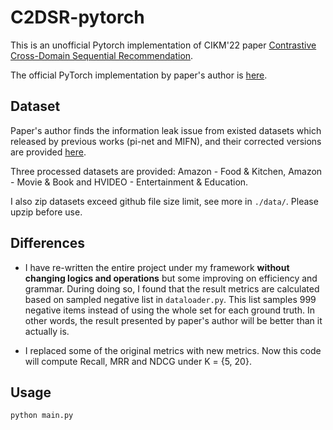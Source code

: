 # C2DSR-pytorch

This is an unofficial Pytorch implementation of CIKM'22 paper [Contrastive Cross-Domain Sequential Recommendation](https://dl.acm.org/doi/abs/10.1145/3511808.3557262).

The official PyTorch implementation by paper's author is [here](https://github.com/cjx96/C2DSR).


## Dataset

Paper's author finds the information leak issue from existed datasets which released by previous works  (pi-net and MIFN), and their corrected versions are provided [here](https://drive.google.com/drive/folders/1xpnp6tH56xz8PF_xuTi9exEptmcvlAVU?usp=sharing).

Three processed datasets are provided: Amazon - Food & Kitchen, Amazon - Movie & Book and HVIDEO - Entertainment & Education.

I also zip datasets exceed github file size limit, see more in `./data/`. Please upzip before use.


## Differences

- I have re-written the entire project under my framework **without changing logics and operations** but some improving on efficiency and grammar.
During doing so, I found that the result metrics are calculated based on sampled negative list in `dataloader.py`. This list samples 999 negative items instead of using the whole set for each ground truth.
In other words, the result presented by paper's author will be better than it actually is.

- I replaced some of the original metrics with new metrics. Now this code will compute Recall, MRR and NDCG under K = {5, 20}.

## Usage

```shell
python main.py 
```
